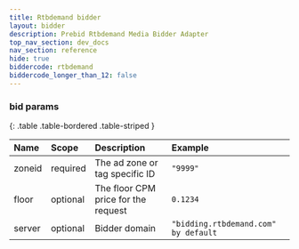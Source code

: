 ```yaml
---
title: Rtbdemand bidder
layout: bidder
description: Prebid Rtbdemand Media Bidder Adapter
top_nav_section: dev_docs
nav_section: reference
hide: true
biddercode: rtbdemand
biddercode_longer_than_12: false
---
```


### bid params

{: .table .table-bordered .table-striped }

| Name   | Scope    | Description                                                                        | Example                                                      |
| :------| :--------| :--------------------------------------------------| :------------------------------------|
| zoneid | required | The ad zone or tag specific ID                                     | `"9999"`                                                     |
| floor  | optional | The floor CPM price for the request                                | `0.1234`                                                     |
| server | optional | Bidder domain                                                                      | `"bidding.rtbdemand.com" by default`  |
